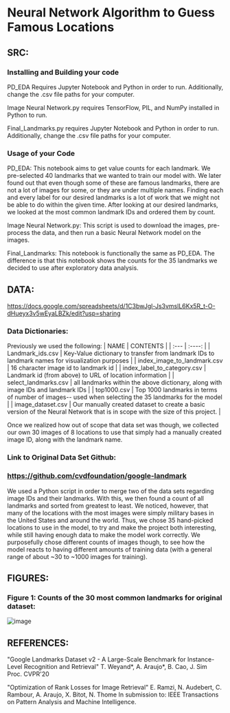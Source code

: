 # Neural Network Algorithm to Guess Famous Locations
## SRC:
### Installing and Building your code
PD_EDA Requires Jupyter Notebook and Python in order to run. Additionally, change the .csv file paths for your computer.

Image Neural Network.py requires TensorFlow, PIL, and NumPy installed in Python to run. 

Final_Landmarks.py requires Jupyter Notebook and Python in order to run. Additionally, change the .csv file paths for your computer.

### Usage of your Code
PD_EDA: This notebook aims to get value counts for each landmark. We pre-selected 40 landmarks that we wanted to train our model with. We later found out that even though some of these are famous landmarks, there are not a lot of images for some, or they are under multiple names. Finding each and every label for our desired landmarks is a lot of work that we might not be able to do within the given time. After looking at our desired landmarks, we looked at the most common landmark IDs and ordered them by count.

Image Neural Network.py: This script is used to download the images, pre-process the data, and then run a basic Neural Network model on the images. 

Final_Landmarks: This notebook is functionally the same as PD_EDA. The difference is that this notebook shows the counts for the 35 landmarks we decided to use after exploratory data analysis. 

## DATA:
https://docs.google.com/spreadsheets/d/1C3bwJgl-Js3vmslL6Kx5R_t-O-dHueyx3v5wEyaLBZk/edit?usp=sharing
### Data Dictionaries:
Previously we used the following:
| NAME        | CONTENTS    |
| :---        |    :----:   |
| Landmark_ids.csv       | Key-Value dictionary to transfer from landmark IDs to landmark names for visualization purposes                        |
| index_image_to_landmark.csv      | 16 character image id to landmark id                                                                         |
| index_label_to_category.csv      | Landmark id (from above) to URL of location information                                                      |
| select_landmarks.csv             | all landmarks within the above dictionary, along with image IDs and landmark IDs   |
| top1000.csv                      | Top 1000 landmarks in terms of number of images-- used when selecting the 35 landmarks for the model         |
| image_dataset.csv                     | Our manually created dataset to create a basic version of the Neural Network that is in scope with the size of this project.         |

Once we realized how out of scope that data set was though, we collected our own 30 images of 8 locations to use that simply had a manually created image ID, along with the landmark name. 

### Link to Original Data Set Github:
### https://github.com/cvdfoundation/google-landmark
We used a Python script in order to merge two of the data sets regarding image IDs and their landmarks. With this, we then found a count of all landmarks and sorted from greatest to least. We noticed, however, that many of the locations with the most images were simply military bases in the United States and around the world. Thus, we chose 35 hand-picked locations to use in the model, to try and make the project both interesting, while still having enough data to make the model work correctly. We purposefully chose different counts of images though, to see how the model reacts to having different amounts of training data (with a general range of about ~30 to ~1000 images for training). 

## FIGURES:
### Figure 1: Counts of the 30 most common landmarks for original dataset:
![image](https://github.com/BrendanKeaton/Project2_DS4002/assets/100185367/9eade716-88e3-44dc-b81b-a1a3753cab00)

## REFERENCES:
"Google Landmarks Dataset v2 - A Large-Scale Benchmark for Instance-Level Recognition and Retrieval"
T. Weyand*, A. Araujo*, B. Cao, J. Sim
Proc. CVPR'20

"Optimization of Rank Losses for Image Retrieval"
E. Ramzi, N. Audebert, C. Rambour, A. Araujo, X. Bitot, N. Thome
In submission to: IEEE Transactions on Pattern Analysis and Machine Intelligence.
